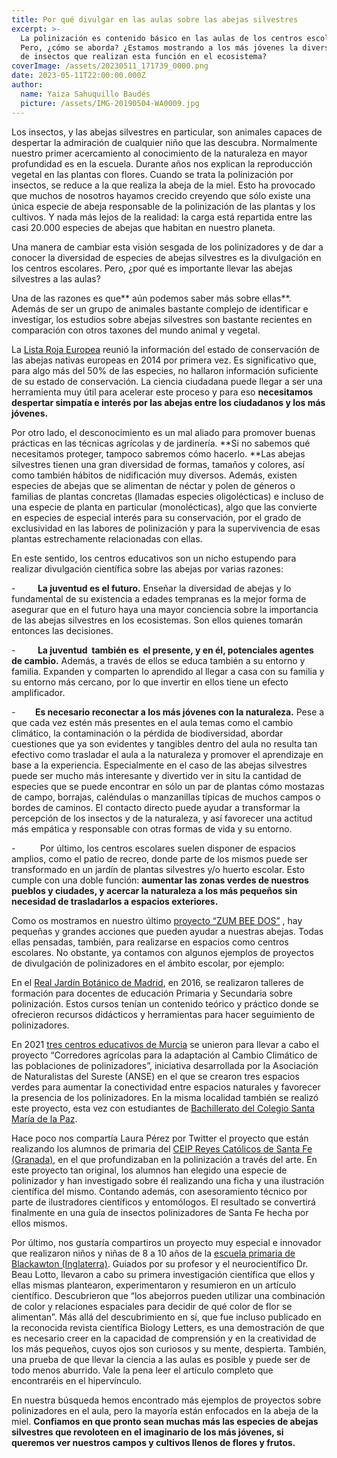 ```yaml
---
title: Por qué divulgar en las aulas sobre las abejas silvestres
excerpt: >-
  La polinización es contenido básico en las aulas de los centros escolares.
  Pero, ¿cómo se aborda? ¿Estamos mostrando a los más jóvenes la diversidad real
  de insectos que realizan esta función en el ecosistema? 
coverImage: /assets/20230511_171739_0000.png
date: 2023-05-11T22:00:00.000Z
author:
  name: Yaiza Sahuquillo Baudés
  picture: /assets/IMG-20190504-WA0009.jpg
---
```


Los insectos, y las abejas silvestres en particular, son animales capaces de despertar la admiración de cualquier niño que las descubra. Normalmente nuestro primer acercamiento al conocimiento de la naturaleza en mayor profundidad es en la escuela. Durante años nos explican la reproducción vegetal en las plantas con flores. Cuando se trata la polinización por insectos, se reduce a la que realiza la abeja de la miel. Esto ha provocado que muchos de nosotros hayamos crecido creyendo que sólo existe una única especie de abeja responsable de la polinización de las plantas y los cultivos. Y nada más lejos de la realidad: la carga está repartida entre las casi 20.000 especies de abejas que habitan en nuestro planeta.

Una manera de cambiar esta visión sesgada de los polinizadores y de dar a conocer la diversidad de especies de abejas silvestres es la divulgación en los centros escolares. Pero, ¿por qué es importante llevar las abejas silvestres a las aulas?

Una de las razones es que\*\* aún podemos saber más sobre ellas\*\*. Además de ser un grupo de animales bastante complejo de identificar e investigar, los estudios sobre abejas silvestres son bastante recientes en comparación con otros taxones del mundo animal y vegetal. 

La [Lista Roja Europea](https://portals.iucn.org/library/sites/library/files/documents/RL-4-019.pdf "Lista Roja Europea") reunió la información del estado de conservación de las abejas nativas europeas en 2014 por primera vez. Es significativo que, para algo más del 50% de las especies, no hallaron información suficiente de su estado de conservación. La ciencia ciudadana puede llegar a ser una herramienta muy útil para acelerar este proceso y para eso **necesitamos despertar simpatía e interés por las abejas entre los ciudadanos y los más jóvenes.**

Por otro lado, el desconocimiento es un mal aliado para promover buenas prácticas en las técnicas agrícolas y de jardinería. \*\*Si no sabemos qué necesitamos proteger, tampoco sabremos cómo hacerlo. \*\*Las abejas silvestres tienen una gran diversidad de formas, tamaños y colores, así como también hábitos de nidificación muy diversos. Además, existen especies de abejas que se alimentan de néctar y polen de géneros o familias de plantas concretas (llamadas especies oligolécticas) e incluso de una especie de planta en particular (monolécticas), algo que las convierte en especies de especial interés para su conservación, por el grado de exclusividad en las labores de polinización y para la supervivencia de esas plantas estrechamente relacionadas con ellas.

En este sentido, los centros educativos son un nicho estupendo para realizar divulgación científica sobre las abejas por varias razones:

-         **La juventud es el futuro.** Enseñar la diversidad de abejas y lo fundamental de su existencia a edades tempranas es la mejor forma de asegurar que en el futuro haya una mayor conciencia sobre la importancia de las abejas silvestres en los ecosistemas. Son ellos quienes tomarán entonces las decisiones.

-         **La juventud  también es  el presente, y en él, potenciales agentes de cambio.** Además, a través de ellos se educa también a su entorno y familia. Expanden y comparten lo aprendido al llegar a casa con su familia y su entorno más cercano, por lo que invertir en ellos tiene un efecto amplificador.

-        **Es necesario reconectar a los más jóvenes con la naturaleza.** Pese a que cada vez estén más presentes en el aula temas como el cambio climático, la contaminación o la pérdida de biodiversidad, abordar cuestiones que ya son evidentes y tangibles dentro del aula no resulta tan efectivo como trasladar el aula a la naturaleza y promover el aprendizaje en base a la experiencia. Especialmente en el caso de las abejas silvestres puede ser mucho más interesante y divertido ver in situ la cantidad de especies que se puede encontrar en sólo un par de plantas cómo mostazas de campo, borrajas, caléndulas o manzanillas típicas de muchos campos o bordes de caminos. El contacto directo puede ayudar a transformar la percepción de los insectos y de la naturaleza, y así favorecer una actitud más empática y responsable con otras formas de vida y su entorno.

-          Por último, los centros escolares suelen disponer de espacios amplios, como el patio de recreo, donde parte de los mismos puede ser transformado en un jardín de plantas silvestres y/o huerto escolar. Esto cumple con una doble función: **aumentar las zonas verdes de nuestros pueblos y ciudades, y acercar la naturaleza a los más pequeños sin necesidad de trasladarlos a espacios exteriores.**

Como os mostramos en nuestro último [proyecto “ZUM BEE DOS”](https://www.abejassilvestres.es/projects/file "Poryecto ZUM BEE DOS") , hay pequeñas y grandes acciones que pueden ayudar a nuestras abejas. Todas ellas pensadas, también, para realizarse en espacios como centros escolares. No obstante, ya contamos con algunos ejemplos de proyectos de divulgación de polinizadores en el ámbito escolar, por ejemplo:

En el [Real Jardín Botánico de Madrid](https://rjb.csic.es/la-polinizacion-llega-a-las-aulas-de-madrid/?Pag=293\&tipo=noticia\&cod=5062 "La polinización llega a las aulas de Madrid"), en 2016, se realizaron talleres de formación para docentes de educación Primaria y Secundaria sobre polinización. Estos cursos tenían un contenido teórico y práctico donde se ofrecieron recursos didácticos y herramientas para hacer seguimiento de polinizadores.

En 2021 [tres centros educativos de Murcia](https://www.asociacionanse.org/nuevos-espacios-para-polinizadores-en-el-ceip-virginia-perez-ceip-el-carmen-y-el-colegio-la-milagrosa/20210528/ "Nuevos espacios para polinizadores en Murcia") se unieron para llevar a cabo el proyecto “Corredores agrícolas para la adaptación al Cambio Climático de las poblaciones de polinizadores”, iniciativa desarrollada por la Asociación de Naturalistas del Sureste (ANSE) en el que se crearon tres espacios verdes para aumentar la conectividad entre espacios naturales y favorecer la presencia de los polinizadores. En la misma localidad también se realizó este proyecto, esta vez con estudiantes de [Bachillerato del Colegio Santa María de la Paz](https://www.asociacionanse.org/los-polinizadores-llegan-al-colegio-santa-maria-de-la-paz/20210205/ "Los polinizadores llegan al colegio Santa María de la Paz").

Hace poco nos compartía Laura Pérez por Twitter el proyecto que están realizando los alumnos de primaria del [CEIP Reyes Católicos de Santa Fe (Granada)](https://sites.google.com/view/polinizarte/inicio?authuser=0 "PolinizARTE"), en el que profundizaban en la polinización a través del arte. En este proyecto tan original, los alumnos han elegido una especie de polinizador y han investigado sobre él realizando una ficha y una ilustración científica del mismo. Contando además, con asesoramiento técnico por parte de ilustradores científicos y entomólogos. El resultado se convertirá finalmente en una guía de insectos polinizadores de Santa Fe hecha por ellos mismos.

Por último, nos gustaría compartiros un proyecto muy especial e innovador que realizaron niños y niñas de 8 a 10 años de la [escuela primaria de Blackawton (Inglaterra)](https://www.theguardian.com/science/blog/2010/dec/22/schoolchildren-bumble-bee-research-journal "Schoolchildren announce bumble-bee breakthrough in top science journal"). Guiados por su profesor y el neurocientífico Dr. Beau Lotto, llevaron a cabo su primera investigación científica que ellos y ellas mismas plantearon, experimentaron y resumieron en un artículo científico. Descubrieron que “los abejorros pueden utilizar una combinación de color y relaciones espaciales para decidir de qué color de flor se alimentan”. Más allá del descubrimiento en sí, que fue incluso publicado en la reconocida revista científica Biology Letters, es una demostración de que es necesario creer en la capacidad de comprensión y en la creatividad de los más pequeños, cuyos ojos son curiosos y su mente, despierta. También, una prueba de que llevar la ciencia a las aulas es posible y puede ser de todo menos aburrido. Vale la pena leer el artículo completo que encontraréis en el hipervínculo.

En nuestra búsqueda hemos encontrado más ejemplos de proyectos sobre polinizadores en el aula, pero la mayoría están enfocados en la abeja de la miel. **Confiamos en que pronto sean muchas más las especies de abejas silvestres que revoloteen en el imaginario de los más jóvenes, si queremos ver nuestros campos y cultivos llenos de flores y frutos.**
